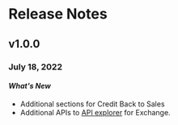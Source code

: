# Release Notes

## v1.0.0 

### July 18, 2022

#### *What's New*
- Additional sections for Credit Back to Sales
- Additional APIs to [API explorer](../api?type=post&path=/v1/apis) for Exchange.
